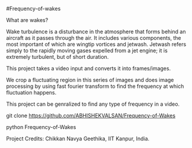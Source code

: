 #Frequency-of-wakes

What are wakes?

Wake turbulence is a disturbance in the atmosphere that forms behind an aircraft as it passes through the air. It includes various components, the most important of which are wingtip vortices and jetwash. Jetwash refers simply to the rapidly moving gases expelled from a jet engine; it is extremely turbulent, but of short duration.

This project takes a video input and converts it into frames/images.

We crop a fluctuating region in this series of images and does image processing by using fast fourier transform to find the frequency at which fluctuation happens.

This project can be genralized to find any type of frequency in a video.

git clone https://github.com/ABHISHEKVALSAN/Frequency-of-Wakes

python Frequency-of-Wakes

Project Credits: Chikkan Navya Geethika, IIT Kanpur, India.

